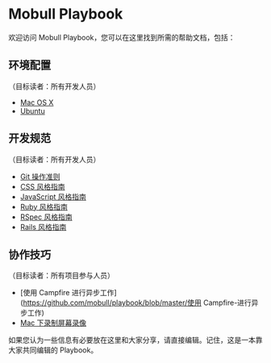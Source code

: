 # Mobull Playbook

欢迎访问 Mobull Playbook，您可以在这里找到所需的帮助文档，包括：

## 环境配置

（目标读者：所有开发人员）

* [Mac OS X](https://github.com/mobull/playbook/blob/master/Mac-OS-X-下开发环境的配置)
* [Ubuntu](https://github.com/mobull/playbook/blob/master/Ubuntu-下开发环境的配置)

## 开发规范

（目标读者：所有开发人员）

* [Git 操作准则](https://github.com/mobull/playbook/blob/master/Git-操作准则)
* [CSS 风格指南](https://github.com/styleguide/css)
* [JavaScript 风格指南](https://github.com/styleguide/javascript)
* [Ruby 风格指南](https://github.com/styleguide/ruby)
* [RSpec 风格指南](http://betterspecs.org/)
* [Rails 风格指南](https://github.com/bbatsov/rails-style-guide)

## 协作技巧

（目标读者：所有项目参与人员）

* [使用 Campfire 进行异步工作](https://github.com/mobull/playbook/blob/master/使用 Campfire-进行异步工作)
* [Mac 下录制屏幕录像](https://github.com/mobull/playbook/blob/master/Mac-下录制屏幕录像)

如果您认为一些信息有必要放在这里和大家分享，请直接编辑。记住，这是一本靠大家共同编辑的 Playbook。
